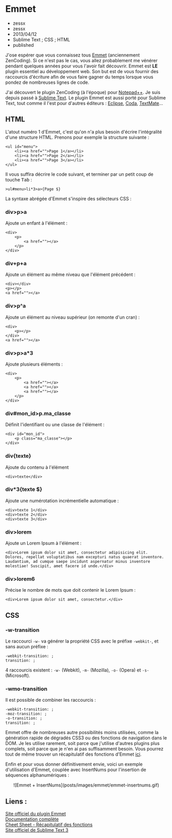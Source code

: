 # Emmet
- zessx
- zessx
- 2013/04/12
- Sublime Text ; CSS ; HTML
- published

J'ose espérer que vous connaissez tous [Emmet](http://emmet.io/) (anciennement ZenCoding). Si ce n'est pas le cas, vous allez probablement me vénérer pendant quelques années pour vous l'avoir fait découvrir. Emmet est **LE** plugin essentiel au développement web. Son but est de vous fournir des raccourcis d'écriture afin de vous faire gagner du temps lorsque vous pondez de nombreuses lignes de code.

J'ai découvert le plugin ZenCoding (à l'époque) pour [Notepad++](http://notepad-plus-plus.org/fr/). Je suis depuis passé à [Sublime Text](http://www.sublimetext.com/3). Le plugin Emmet est aussi porté pour Sublime Text, tout comme il l'est pour d'autres éditeurs : [Eclipse](http://www.eclipse.org/), [Coda](http://panic.com/coda/), [TextMate](http://macromates.com/)...

## HTML
L'atout numéro 1 d'Emmet, c'est qu'on n'a plus besoin d'écrire l'intégralité d'une structure HTML. Prenons pour exemple la structure suivante :

	<ul id="menu">
		<li><a href="">Page 1</a></li>
		<li><a href="">Page 2</a></li>
		<li><a href="">Page 3</a></li>
	</ul>

Il vous suffira décrire le code suivant, et terminer par un petit coup de touche <kbd>Tab</kbd> :

	>ul#menu>li*3>a>{Page $}

La syntaxe abrégée d'Emmet s'inspire des sélecteurs CSS :

### div>p>a
Ajoute un enfant à l'élément :

	<div>
		<p>
			<a href=""></a>
		</p>
	</div>

### div+p+a
Ajoute un élément au même niveau que l'élément précédent :

	<div></div>
	<p></p>
	<a href=""></a>

### div>p^a
Ajoute un élément au niveau supérieur (on remonte d'un cran) :

	<div>
		<p></p>
	</div>
	<a href=""></a>

### div>p>a*3
Ajoute plusieurs éléments :

	<div>
		<p>
			<a href=""></a>
			<a href=""></a>
			<a href=""></a>
		</p>
	</div>

### div#mon_id>p.ma_classe
Définit l'identifiant ou une classe de l'élément :

	<div id="mon_id">
		<p class="ma_classe"></p>
	</div>

### div{texte}
Ajoute du contenu à l'élément

	<div>texte</div>

### div*3{texte $}
Ajoute une numérotation incrémentielle automatique :

	<div>texte 1</div>
	<div>texte 2</div>
	<div>texte 3</div>

### div>lorem
Ajoute un Lorem Ipsum à l'élément :

	<div>Lorem ipsum dolor sit amet, consectetur adipisicing elit. Dolores, repellat voluptatibus nam excepturi natus quaerat inventore. Laudantium, ad cumque saepe incidunt aspernatur minus inventore molestiae! Suscipit, amet facere id unde.</div>

### div>lorem6
Précise le nombre de mots que doit contenir le Lorem Ipsum :

	<div>Lorem ipsum dolor sit amet, consectetur.</div>

## CSS

### -w-transition
Le raccourci `-w-` va générer la propriété CSS avec le préfixe `-webkit-`, et sans aucun préfixe :

	-webkit-transition: ;
	transition: ;

4 raccourcis existent : `-w-` (Webkit), `-m-` (Mozilla), `-o-` (Opera) et `-s-` (Microsoft).

### -wmo-transition
Il est possible de combiner les raccourcis :

	-webkit-transition: ;
	-moz-transition: ;
	-o-transition: ;
	transition: ;

Emmet offre de nombreuses autre possibilités moins utilisées, comme la génération rapide de dégradés CSS3 ou des fonctions de navigation dans le DOM. Je les utilise rarement, soit parce que j'utilise d'autres plugins plus complets, soit parce que je n'en ai pas suffisamment besoin. Vous pourrez tout de même trouver un récapitulatif des fonctions d'Emmet [ici](http://docs.emmet.io/cheat-sheet/)</a>.

Enfin et pour vous donner définitivement envie, voici un exemple d'utilisation d'Emmet, couplée avec InsertNums pour l'insertion de séquences alphanumériques :

<center>![Emmet + InsertNums](posts/images/emmet/emmet-insertnums.gif)</center>

## Liens :
[Site officiel du plugin Emmet](http://emmet.io/)    
[Documentation complète](http://docs.emmet.io/)    
[Cheet Sheet - Récapitulatif des fonctions](http://docs.emmet.io/cheat-sheet/)    
[Site officiel de Sublime Text 3](http://www.sublimetext.com/3)    